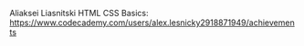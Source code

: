 Aliaksei Liasnitski
HTML CSS Basics: https://www.codecademy.com/users/alex.lesnicky2918871949/achievements
